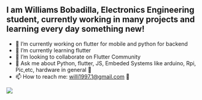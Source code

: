 ## I am Williams Bobadilla, Electronics Engineering student, currently working in many projects and learning every day something new!

- 🔭 I’m currently working on flutter for mobile and python for backend
- 🌱 I’m currently learning flutter
- 👯 I’m looking to collaborate on Flutter Community
- 💬 Ask me about Python, flutter, JS, Embeded Systems like arduino, Rpi, Pic,etc, hardware in general :wrench:
- 📫 How to reach me: willi1997.1@gmail.com :email:

<a href="https://github.com/WilliBobadilla">
  <img align="center" src="https://github-readme-stats.vercel.app/api?username=willibobadilla&count_private=true&show_icons=true&include_all_commits=true&hide_border=true" />
</a>
